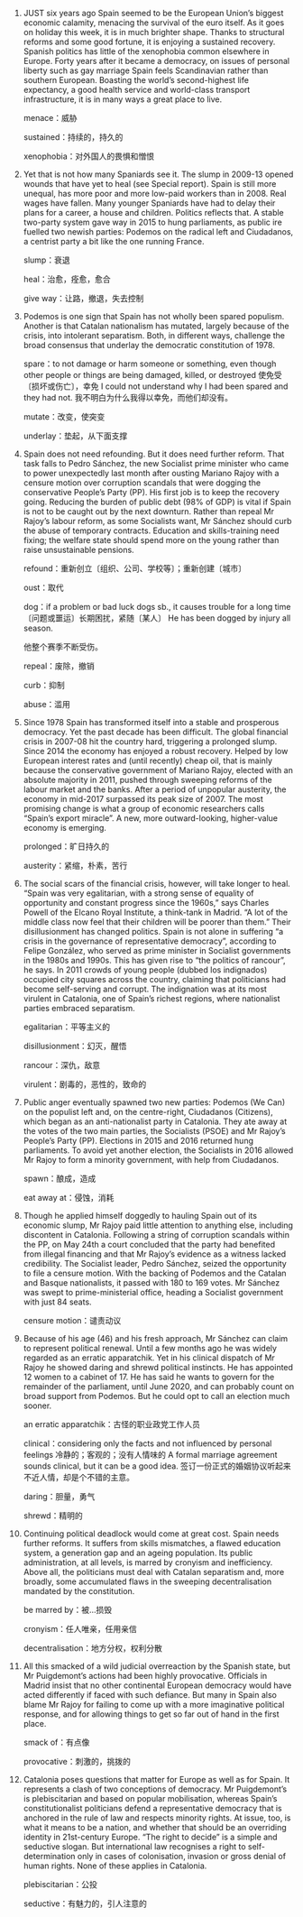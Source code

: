 1. JUST six years ago Spain seemed to be the European Union’s biggest economic calamity, menacing the survival of the euro itself. As it goes on holiday this week, it is in much brighter shape. Thanks to structural reforms and some good fortune, it is enjoying a sustained recovery. Spanish politics has little of the xenophobia common elsewhere in Europe. Forty years after it became a democracy, on issues of personal liberty such as gay marriage Spain feels Scandinavian rather than southern European. Boasting the world’s second-highest life expectancy, a good health service and world-class transport infrastructure, it is in many ways a great place to live.

   menace：威胁

   sustained：持续的，持久的

   xenophobia：对外国人的畏惧和憎恨

   

2. Yet that is not how many Spaniards see it. The slump in 2009-13 opened wounds that have yet to heal (see Special report). Spain is still more unequal, has more poor and more low-paid workers than in 2008. Real wages have fallen. Many younger Spaniards have had to delay their plans for a career, a house and children. Politics reflects that. A stable two-party system gave way in 2015 to hung parliaments, as public ire fuelled two newish parties: Podemos on the radical left and Ciudadanos, a centrist party a bit like the one running France.

   slump：衰退

   heal：治愈，痊愈，愈合

   give way：让路，撤退，失去控制

   

3. Podemos is one sign that Spain has not wholly been spared populism. Another is that Catalan nationalism has mutated, largely because of the crisis, into intolerant separatism. Both, in different ways, challenge the broad consensus that underlay the democratic constitution of 1978.

   spare：to not damage or harm someone or something, even though other people or things are being damaged, killed, or destroyed
   使免受〔损坏或伤亡〕，幸免
   I could not understand why I had been spared and they had not.
   我不明白为什么我得以幸免，而他们却没有。

   mutate：改变，使突变

   underlay：垫起，从下面支撑

   

4. Spain does not need refounding. But it does need further reform. That task falls to Pedro Sánchez, the new Socialist prime minister who came to power unexpectedly last month after ousting Mariano Rajoy with a censure motion over corruption scandals that were dogging the conservative People’s Party (PP). His first job is to keep the recovery going. Reducing the burden of public debt (98% of GDP) is vital if Spain is not to be caught out by the next downturn. Rather than repeal Mr Rajoy’s labour reform, as some Socialists want, Mr Sánchez should curb the abuse of temporary contracts. Education and skills-training need fixing; the welfare state should spend more on the young rather than raise unsustainable pensions.

   refound：重新创立〔组织、公司、学校等〕；重新创建〔城市〕 

   oust：取代

   dog：if a problem or bad luck dogs sb., it causes trouble for a long time
   〔问题或噩运〕长期困扰，紧随〔某人〕
   He has been dogged by injury all season. 

   他整个赛季不断受伤。

   repeal：废除，撤销

   curb：抑制

   abuse：滥用

   

5. Since 1978 Spain has transformed itself into a stable and prosperous democracy. Yet the past decade has been difficult. The global financial crisis in 2007-08 hit the country hard, triggering a prolonged slump. Since 2014 the economy has enjoyed a robust recovery. Helped by low European interest rates and (until recently) cheap oil, that is mainly because the conservative government of Mariano Rajoy, elected with an absolute majority in 2011, pushed through sweeping reforms of the labour market and the banks. After a period of unpopular austerity, the economy in mid-2017 surpassed its peak size of 2007. The most promising change is what a group of economic researchers calls “Spain’s export miracle”. A new, more outward-looking, higher-value economy is emerging.

   prolonged：旷日持久的

   austerity：紧缩，朴素，苦行

   

6. The social scars of the financial crisis, however, will take longer to heal. “Spain was very egalitarian, with a strong sense of equality of opportunity and constant progress since the 1960s,” says Charles Powell of the Elcano Royal Institute, a think-tank in Madrid. “A lot of the middle class now feel that their children will be poorer than them.” Their disillusionment has changed politics. Spain is not alone in suffering “a crisis in the governance of representative democracy”, according to Felipe González, who served as prime minister in Socialist governments in the 1980s and 1990s. This has given rise to “the politics of rancour”, he says. In 2011 crowds of young people (dubbed los indignados) occupied city squares across the country, claiming that politicians had become self-serving and corrupt. The indignation was at its most virulent in Catalonia, one of Spain’s richest regions, where nationalist parties embraced separatism.

   egalitarian：平等主义的

   disillusionment：幻灭，醒悟

   rancour：深仇，敌意

   virulent：剧毒的，恶性的，致命的

   

7. Public anger eventually spawned two new parties: Podemos (We Can) on the populist left and, on the centre-right, Ciudadanos (Citizens), which began as an anti-nationalist party in Catalonia. They ate away at the votes of the two main parties, the Socialists (PSOE) and Mr Rajoy’s People’s Party (PP). Elections in 2015 and 2016 returned hung parliaments. To avoid yet another election, the Socialists in 2016 allowed Mr Rajoy to form a minority government, with help from Ciudadanos. 

   spawn：酿成，造成

   eat away at：侵蚀，消耗

   

8. Though he applied himself doggedly to hauling Spain out of its economic slump, Mr Rajoy paid little attention to anything else, including discontent in Catalonia. Following a string of corruption scandals within the PP, on May 24th a court concluded that the party had benefited from illegal financing and that Mr Rajoy’s evidence as a witness lacked credibility. The Socialist leader, Pedro Sánchez, seized the opportunity to file a censure motion. With the backing of Podemos and the Catalan and Basque nationalists, it passed with 180 to 169 votes. Mr Sánchez was swept to prime-ministerial office, heading a Socialist government with just 84 seats.

   censure motion：谴责动议

   

9. Because of his age (46) and his fresh approach, Mr Sánchez can claim to represent political renewal. Until a few months ago he was widely regarded as an erratic apparatchik. Yet in his clinical dispatch of Mr Rajoy he showed daring and shrewd political instincts. He has appointed 12 women to a cabinet of 17. He has said he wants to govern for the remainder of the parliament, until June 2020, and can probably count on broad support from Podemos. But he could opt to call an election much sooner. 

   an erratic apparatchik：古怪的职业政党工作人员

   clinical：considering only the facts and not influenced by personal feelings
   冷静的；客观的；没有人情味的
   A formal marriage agreement sounds clinical, but it can be a good idea.
   签订一份正式的婚姻协议听起来不近人情，却是个不错的主意。

   daring：胆量，勇气

   shrewd：精明的

   

10. Continuing political deadlock would come at great cost. Spain needs further reforms. It suffers from skills mismatches, a flawed education system, a generation gap and an ageing population. Its public administration, at all levels, is marred by cronyism and inefficiency. Above all, the politicians must deal with Catalan separatism and, more broadly, some accumulated flaws in the sweeping decentralisation mandated by the constitution.

    be marred by：被...损毁

    cronyism：任人唯亲，任用亲信

    decentralisation：地方分权，权利分散

    

11. All this smacked of a wild judicial overreaction by the Spanish state, but Mr Puigdemont’s actions had been highly provocative. Officials in Madrid insist that no other continental European democracy would have acted differently if faced with such defiance. But many in Spain also blame Mr Rajoy for failing to come up with a more imaginative political response, and for allowing things to get so far out of hand in the first place.

    smack of：有点像

    provocative：刺激的，挑拨的

    

12. Catalonia poses questions that matter for Europe as well as for Spain. It represents a clash of two conceptions of democracy. Mr Puigdemont’s is plebiscitarian and based on popular mobilisation, whereas Spain’s constitutionalist politicians defend a representative democracy that is anchored in the rule of law and respects minority rights. At issue, too, is what it means to be a nation, and whether that should be an overriding identity in 21st-century Europe. “The right to decide” is a simple and seductive slogan. But international law recognises a right to self-determination only in cases of colonisation, invasion or gross denial of human rights. None of these applies in Catalonia.

    plebiscitarian：公投

    seductive：有魅力的，引人注意的